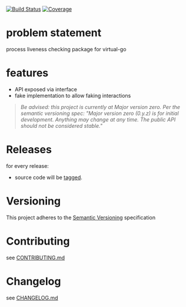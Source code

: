 [![Build Status](https://travis-ci.org/virtual-go/pscanary.svg?branch=master)](https://travis-ci.org/virtual-go/pscanary)
[![Coverage](https://codecov.io/gh/virtual-go/pscanary/branch/master/graph/badge.svg)](https://codecov.io/gh/virtual-go/pscanary)

# problem statement

process liveness checking package for virtual-go

# features

- API exposed via interface
- fake implementation to allow faking interactions

> *Be advised: this project is currently at Major version zero. Per the
> semantic versioning spec: "Major version zero (0.y.z) is for initial
> development. Anything may change at any time. The public API should
> not be considered stable."*

# Releases

for every release:

- source code will be [tagged](https://github.com/virtual-go/pscanary/tags).

# Versioning

This project adheres to the [Semantic Versioning](http://semver.org/)
specification

# Contributing

see [CONTRIBUTING.md](CONTRIBUTING.md)

# Changelog

see [CHANGELOG.md](CHANGELOG.md)
